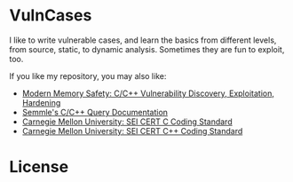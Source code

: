 # VulnCases

I like to write vulnerable cases, and learn the basics from different levels, from source, static, to dynamic analysis. Sometimes they are fun to exploit, too.

If you like my repository, you may also like:  

* [Modern Memory Safety: C/C++ Vulnerability Discovery, Exploitation, Hardening](https://github.com/struct/mms)
* [Semmle's C/C++ Query Documentation](https://help.semmle.com/wiki/pages/viewpage.action?pageId=29392898)
* [Carnegie Mellon University: SEI CERT C Coding Standard](https://wiki.sei.cmu.edu/confluence/display/c/SEI+CERT+C+Coding+Standard)
* [Carnegie Mellon University: SEI CERT C++ Coding Standard](https://wiki.sei.cmu.edu/confluence/pages/viewpage.action?pageId=88046682)

# License

